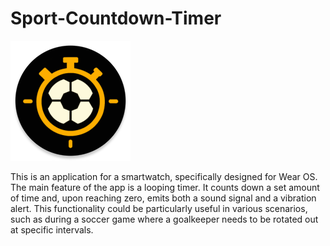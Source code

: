 # Sport-Countdown-Timer

![app icon](https://raw.githubusercontent.com/mkaflowski/Sport-Countdown-Timer/main/app/src/main/res/mipmap-xxxhdpi/ic_launcher_round.webp)

This is an application for a smartwatch, specifically designed for Wear OS. The main feature of the app is a looping timer. It counts down a set amount of time and, upon reaching zero, emits both a sound signal and a vibration alert. This functionality could be particularly useful in various scenarios, such as during a soccer game where a goalkeeper needs to be rotated out at specific intervals.
